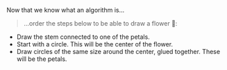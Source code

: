 Now that we know what an algorithm is...

> ...order the steps below to be able to draw a flower :cherry_blossom::
>
* Draw the stem connected to one of the petals.
* Start with a circle. This will be the center of the flower.
* Draw circles of the same size around the center, glued together. These will be the petals.
